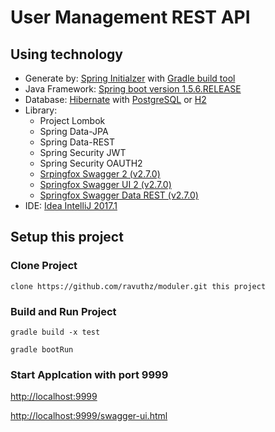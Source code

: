 # User Management REST API

## Using technology

- Generate by: [Spring Initialzer](https://start.spring.io/) with [Gradle build tool](https://gradle.org)
- Java Framework: [Spring boot version 1.5.6.RELEASE](https://projects.spring.io/spring-boot/)
- Database: [Hibernate](http://hibernate.org/) with
 [PostgreSQL](https://www.postgresql.org/) or
 [H2](http://www.h2database.com/html/main.html)
- Library:
    + Project Lombok
    + Spring Data-JPA
    + Spring Data-REST
    + Spring Security JWT
    + Spring Security OAUTH2
    + [Srpingfox Swagger 2 (v2.7.0)](https://springfox.github.io/springfox/docs/current/#gradle)
    + [Springfox Swagger UI 2 (v2.7.0)](https://springfox.github.io/springfox/docs/current/#springfox-swagger-ui)
    + [Springfox Swagger Data REST (v2.7.0)](https://springfox.github.io/springfox/docs/current/#gradle-2)
- IDE: [Idea IntelliJ 2017.1](https://www.jetbrains.com/idea/whatsnew/#v2017-1)

## Setup this project

### Clone Project
``
clone https://github.com/ravuthz/moduler.git this project
``

### Build and Run Project
```
gradle build -x test

gradle bootRun
```

### Start Applcation with port 9999

[http://localhost:9999](http://localhost:9999)

[http://localhost:9999/swagger-ui.html](http://localhost:9999/swagger-ui.html)
